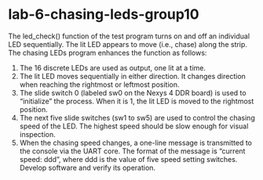 # lab-6-chasing-leds-group10


The led_check() function of the test program turns on and off an individual LED 
sequentially. The lit LED appears to move (i.e., chase) along the strip. The chasing LEDs 
program enhances the function as follows: 
1. The 16 discrete LEDs are used as output, one lit at a time. 
2. The lit LED moves sequentially in either direction. It changes direction when reaching 
the rightmost or leftmost position. 
3. The slide switch 0 (labeled sw0 on the Nexys 4 DDR board) is used to “initialize” the 
process. When it is 1, the lit LED is moved to the rightmost position. 
4. The next five slide switches (sw1 to sw5) are used to control the chasing speed of the 
LED. The highest speed should be slow enough for visual inspection. 
5. When the chasing speed changes, a one-line message is transmitted to the console via the 
UART core. The format of the message is “current speed: ddd”, where ddd is the value of 
five speed setting switches.   
Develop software and verify its operation. 
 
